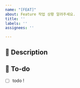 ```yaml
---
name: "[FEAT]"
about: Feature 작업 상황 알려주세요.
title: ''
labels: ''
assignees: ''

---
```


## 📌  Description
<!-- 구현할 기능에 대해 설명해주세요. -->

## 📝  To-do
<!-- 해야 할 일들을 적어주세요. -->
- [ ] todo !
